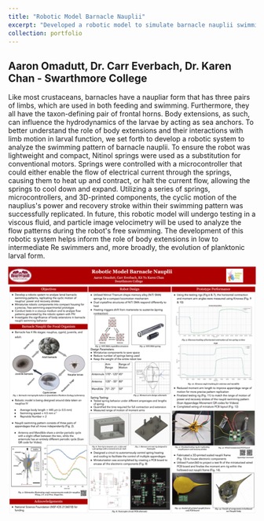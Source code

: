 ```yaml
---
title: "Robotic Model Barnacle Nauplii"
excerpt: "Developed a robotic model to simulate barnacle nauplii swimming techniques, utilizing nitinol springs and microcontrollers. Created a compact design with 3D-printed components and a custom PCB.<br/><img src='/images/NaupliiModel.png' width='300' height='500'>" 
collection: portfolio
---
```


## Aaron Omadutt, Dr. Carr Everbach, Dr. Karen Chan - Swarthmore College

Like most crustaceans, barnacles have a naupliar form that has three pairs of limbs, which are used in both feeding and swimming. Furthermore, they all have the taxon-defining pair of frontal horns. Body extensions, as such, can influence the hydrodynamics of the larvae by acting as sea anchors. To better understand the role of body extensions and their interactions with limb motion in larval function, we set forth to develop a robotic system to analyze the swimming pattern of barnacle nauplii. To ensure the robot was lightweight and compact, Nitinol springs were used as a substitution for conventional motors. Springs were controlled with a microcontroller that could either enable the flow of electrical current through the springs, causing them to heat up and contract, or halt the current flow, allowing the springs to cool down and expand. Utilizing a series of springs, microcontrollers, and 3D-printed components, the cyclic motion of the nauplius's power and recovery stroke within their swimming pattern was successfully replicated. In future, this robotic model will undergo testing in a viscous fluid, and particle image velocimetry will be used to analyze the flow patterns during the robot's free swimming. The development of this robotic system helps inform the role of body extensions in low to intermediate Re swimmers and, more broadly, the evolution of planktonic larval form.

<img src='/images/Robotic Model Barnacle Nauplii Poster.jpg'>
